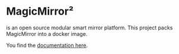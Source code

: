 # **MagicMirror²**

is an open source modular smart mirror platform. This project packs MagicMirror into a docker image.

You find the [documentation here](https://khassel.gitlab.io/magicmirror/).

